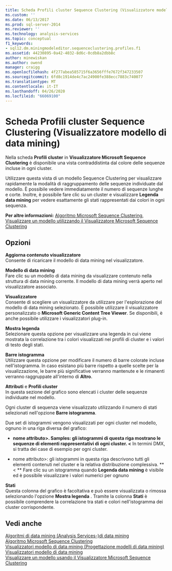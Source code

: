 ```yaml
---
title: Scheda Profili cluster Sequence Clustering (Visualizzatore modello di data mining | Microsoft Docs
ms.custom: ''
ms.date: 06/13/2017
ms.prod: sql-server-2014
ms.reviewer: ''
ms.technology: analysis-services
ms.topic: conceptual
f1_keywords:
- sql12.dm.miningmodeleditor.sequenceclustering.profiles.f1
ms.assetid: 44230895-0a42-4032-8d6c-0cdb8a2dbb8c
author: minewiskan
ms.author: owend
manager: craigg
ms.openlocfilehash: 4f277abea585715f6a3656fffe7672f347233507
ms.sourcegitcommit: 6fd8c1914de4c7ac24900fe388ecc7883c740077
ms.translationtype: MT
ms.contentlocale: it-IT
ms.lasthandoff: 04/26/2020
ms.locfileid: "66069100"
---
```

# <a name="sequence-clustering-cluster-profiles-tab-mining-model-viewer"></a>Scheda Profili cluster Sequence Clustering (Visualizzatore modello di data mining)
  Nella scheda **Profili cluster** in **Visualizzatore Microsoft Sequence Clustering** è disponibile una vista contraddistinta dal colore delle sequenze incluse in ogni cluster.  
  
 Utilizzare questa vista di un modello Sequence Clustering per visualizzare rapidamente la modalità di raggruppamento delle sequenze individuate dal modello. È possibile vedere immediatamente il numero di sequenze lunghe e corte. Inoltre, è possibile fare clic su un cluster e visualizzare **Legenda data mining** per vedere esattamente gli stati rappresentati dai colori in ogni sequenza.  
  
 **Per altre informazioni:**  [Algoritmo Microsoft Sequence Clustering](data-mining/microsoft-sequence-clustering-algorithm.md), [Visualizzare un modello utilizzando il Visualizzatore Microsoft Sequence Clustering](data-mining/browse-a-model-using-the-microsoft-sequence-cluster-viewer.md)  
  
## <a name="options"></a>Opzioni  
 **Aggiorna contenuto visualizzatore**  
 Consente di ricaricare il modello di data mining nel visualizzatore.  
  
 **Modello di data mining**  
 Fare clic su un modello di data mining da visualizzare contenuto nella struttura di data mining corrente. Il modello di data mining verrà aperto nel visualizzatore associato.  
  
 **Visualizzatore**  
 Consente di scegliere un visualizzatore da utilizzare per l'esplorazione del modello di data mining selezionato. È possibile utilizzare il visualizzatore personalizzato o **Microsoft Generic Content Tree Viewer**. Se disponibili, è anche possibile utilizzare i visualizzatori plug-in.  
  
 **Mostra legenda**  
 Selezionare questa opzione per visualizzare una legenda in cui viene mostrata la correlazione tra i colori visualizzati nei profili di cluster e i valori di testo degli stati.  
  
 **Barre istogramma**  
 Utilizzare questa opzione per modificare il numero di barre colorate incluse nell'istogramma. In caso esistano più barre rispetto a quelle scelte per la visualizzazione, le barre più significative verranno mantenute e le rimanenti verranno raggruppate all'interno di **Altro**.  
  
 **Attributi** e **Profili cluster**  
 In questa sezione del grafico sono elencati i cluster delle sequenze individuate nel modello.  
  
 Ogni cluster di sequenza viene visualizzato utilizzando il numero di stati selezionati nell'opzione **Barre istogramma**.  
  
 Due set di istogrammi vengono visualizzati per ogni cluster nel modello, ognuno in una riga diversa del grafico:  
  
-   **nome attributo>. Samples: gli istogrammi di questa riga mostrano le sequenze di elementi rappresentativi di ogni cluster. \<** In termini DMX, si tratta dei case di esempio per ogni cluster.  
  
-   nome attributo>: gli istogrammi in questa riga descrivono tutti gli elementi contenuti nel cluster e la relativa distribuzione complessiva. ** \< ** Fare clic su un istogramma quando **Legenda data mining** è visibile ed è possibile visualizzare i valori numerici per ognuno  
  
 **Stati**  
 Questa colonna del grafico è facoltativa e può essere visualizzata o rimossa selezionando l'opzione **Mostra legenda** . Tramite la colonna **Stati** è possibile comprendere la correlazione tra stati e colori nell'istogramma dei cluster corrispondente.  
  
## <a name="see-also"></a>Vedi anche  
 [Algoritmi di data mining &#40;Analysis Services-&#41;di data mining](data-mining/data-mining-algorithms-analysis-services-data-mining.md)   
 [Algoritmo Microsoft Sequence Clustering](data-mining/microsoft-sequence-clustering-algorithm.md)   
 [Visualizzatori modello di data mining &#40;Progettazione modelli di data mining&#41;](mining-model-viewers-data-mining-model-designer.md)   
 [Visualizzatori modello di data mining](data-mining/data-mining-model-viewers.md)   
 [Visualizzare un modello usando il Visualizzatore Microsoft Sequence Clustering](data-mining/browse-a-model-using-the-microsoft-sequence-cluster-viewer.md)  
  
  
